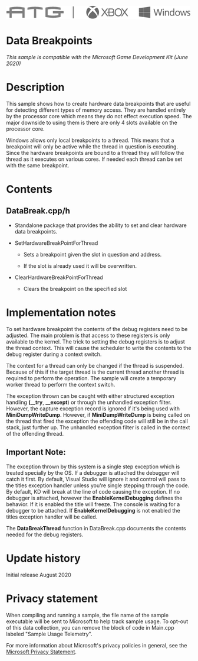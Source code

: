   ![](./media/image1.png)

#   Data Breakpoints

*This sample is compatible with the Microsoft Game Development Kit (June
2020)*

# 

# Description

This sample shows how to create hardware data breakpoints that are
useful for detecting different types of memory access. They are handled
entirely by the processor core which means they do not effect execution
speed. The major downside to using them is there are only 4 slots
available on the processor core.

Windows allows only local breakpoints to a thread. This means that a
breakpoint will only be active while the thread in question is
executing. Since the hardware breakpoints are bound to a thread they
will follow the thread as it executes on various cores. If needed each
thread can be set with the same breakpoint.

# Contents

## DataBreak.cpp/h

-   Standalone package that provides the ability to set and clear
    hardware data breakpoints.

-   SetHardwareBreakPointForThread

    -   Sets a breakpoint given the slot in question and address.

    -   If the slot is already used it will be overwritten.

-   ClearHardwareBreakPointForThread

    -   Clears the breakpoint on the specified slot

# Implementation notes

To set hardware breakpoint the contents of the debug registers need to
be adjusted. The main problem is that access to these registers is only
available to the kernel. The trick to setting the debug registers is to
adjust the thread context. This will cause the scheduler to write the
contents to the debug register during a context switch.

The context for a thread can only be changed if the thread is suspended.
Because of this if the target thread is the current thread another
thread is required to perform the operation. The sample will create a
temporary worker thread to perform the context switch.

The exception thrown can be caught with either structured exception
handling **(\_\_try**, **\_\_except**) or through the unhandled
exception filter. However, the capture exception record is ignored if
it's being used with **MiniDumpWriteDump**. However, if
**MiniDumpWriteDump** is being called on the thread that fired the
exception the offending code will still be in the call stack, just
further up. The unhandled exception filter is called in the context of
the offending thread.

## Important Note: 

The exception thrown by this system is a single step exception which is
treated specially by the OS. If a debugger is attached the debugger will
catch it first. By default, Visual Studio will ignore it and control
will pass to the titles exception handler unless you're single stepping
through the code. By default, KD will break at the line of code causing
the exception. If no debugger is attached, however the
**EnableKernelDebugging** defines the behavior. If it is enabled the
title will freeze. The console is waiting for a debugger to be attached.
If **EnableKernelDebugging** is not enabled the titles exception handler
will be called.

The **DataBreakThread** function in DataBreak.cpp documents the contents
needed for the debug registers.

# Update history

Initial release August 2020

# Privacy statement

When compiling and running a sample, the file name of the sample
executable will be sent to Microsoft to help track sample usage. To
opt-out of this data collection, you can remove the block of code in
Main.cpp labeled "Sample Usage Telemetry".

For more information about Microsoft's privacy policies in general, see
the [Microsoft Privacy
Statement](https://privacy.microsoft.com/en-us/privacystatement/).
